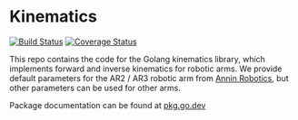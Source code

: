 # Kinematics

[![Build Status](https://github.com/koeng101/kinematics/workflows/run%20tests/badge.svg)](https://github.com/koeng101/kinematics/actions?query=workflow%3A%22run+tests%22)
[![Coverage Status](https://coveralls.io/repos/github/Koeng101/kinematics/badge.svg?branch=main)](https://coveralls.io/github/Koeng101/kinematics?branch=main)

This repo contains the code for the Golang kinematics library, which implements forward and inverse kinematics for robotic arms. We provide default parameters for the AR2 / AR3 robotic arm from [Annin Robotics](Anninrobotics.com), but other parameters can be used for other arms. 

Package documentation can be found at [pkg.go.dev](https://pkg.go.dev/github.com/koeng101/kinematics)
